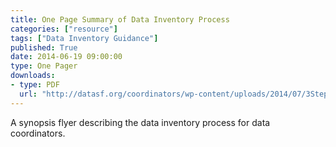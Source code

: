 ```yaml
---
title: One Page Summary of Data Inventory Process
categories: ["resource"]
tags: ["Data Inventory Guidance"]
published: True
date: 2014-06-19 09:00:00
type: One Pager
downloads:
- type: PDF
  url: "http://datasf.org/coordinators/wp-content/uploads/2014/07/3StepProcess_Wave2Deadlines.pdf"
---
```


A synopsis flyer describing the data inventory process for data coordinators.